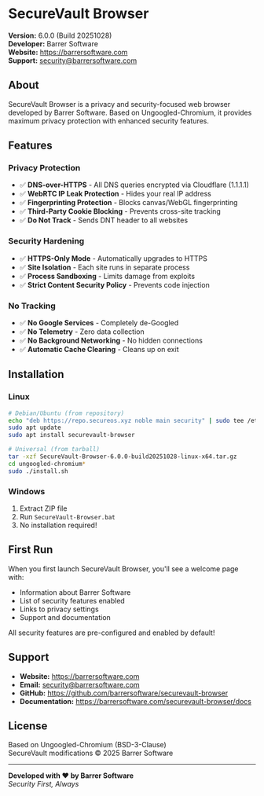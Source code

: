 # SecureVault Browser

**Version:** 6.0.0 (Build 20251028)  
**Developer:** Barrer Software  
**Website:** https://barrersoftware.com  
**Support:** security@barrersoftware.com  

## About

SecureVault Browser is a privacy and security-focused web browser developed by Barrer Software. Based on Ungoogled-Chromium, it provides maximum privacy protection with enhanced security features.

## Features

### Privacy Protection
- ✅ **DNS-over-HTTPS** - All DNS queries encrypted via Cloudflare (1.1.1.1)
- ✅ **WebRTC IP Leak Protection** - Hides your real IP address
- ✅ **Fingerprinting Protection** - Blocks canvas/WebGL fingerprinting
- ✅ **Third-Party Cookie Blocking** - Prevents cross-site tracking
- ✅ **Do Not Track** - Sends DNT header to all websites

### Security Hardening
- ✅ **HTTPS-Only Mode** - Automatically upgrades to HTTPS
- ✅ **Site Isolation** - Each site runs in separate process
- ✅ **Process Sandboxing** - Limits damage from exploits
- ✅ **Strict Content Security Policy** - Prevents code injection

### No Tracking
- ✅ **No Google Services** - Completely de-Googled
- ✅ **No Telemetry** - Zero data collection
- ✅ **No Background Networking** - No hidden connections
- ✅ **Automatic Cache Clearing** - Cleans up on exit

## Installation

### Linux
```bash
# Debian/Ubuntu (from repository)
echo "deb https://repo.secureos.xyz noble main security" | sudo tee /etc/apt/sources.list.d/secureos.list
sudo apt update
sudo apt install securevault-browser

# Universal (from tarball)
tar -xzf SecureVault-Browser-6.0.0-build20251028-linux-x64.tar.gz
cd ungoogled-chromium*
sudo ./install.sh
```

### Windows
1. Extract ZIP file
2. Run `SecureVault-Browser.bat`
3. No installation required!

## First Run

When you first launch SecureVault Browser, you'll see a welcome page with:
- Information about Barrer Software
- List of security features enabled
- Links to privacy settings
- Support and documentation

All security features are pre-configured and enabled by default!

## Support

- **Website:** https://barrersoftware.com
- **Email:** security@barrersoftware.com
- **GitHub:** https://github.com/barrersoftware/securevault-browser
- **Documentation:** https://barrersoftware.com/securevault-browser/docs

## License

Based on Ungoogled-Chromium (BSD-3-Clause)  
SecureVault modifications © 2025 Barrer Software

---

**Developed with ❤️ by Barrer Software**  
*Security First, Always*
